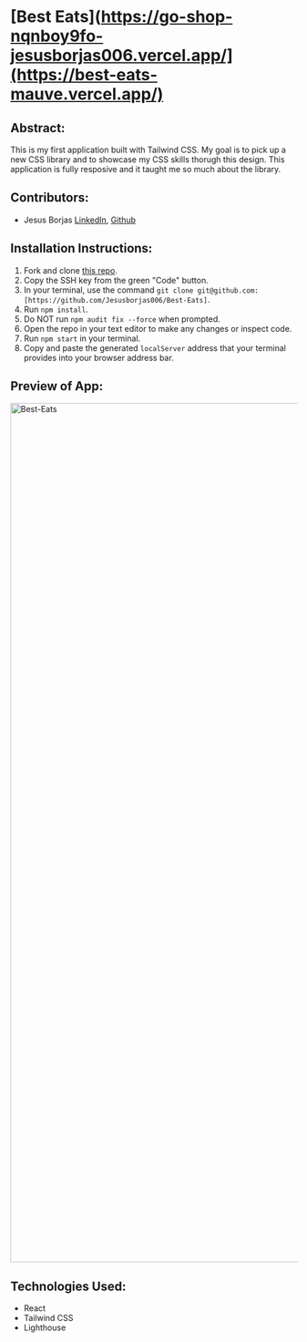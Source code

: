 # [Best Eats](https://go-shop-nqnboy9fo-jesusborjas006.vercel.app/](https://best-eats-mauve.vercel.app/)

## Abstract:
This is my first application built with Tailwind CSS. My goal is to pick up a new CSS library and to showcase my CSS skills thorugh this design. This application is fully resposive and it taught me so much about the library.

## Contributors:
- Jesus Borjas [LinkedIn](https://www.linkedin.com/in/jesus-borjas-6589b920a/), [Github](https://github.com/jesusborjas006)

## Installation Instructions:
1. Fork and clone [this repo](https://github.com/Jesusborjas006/Best-Eats).
1. Copy the SSH key from the green "Code" button.
1. In your terminal, use the command `git clone git@github.com:[https://github.com/Jesusborjas006/Best-Eats]`.
1. Run `npm install`.
1. Do NOT run `npm audit fix --force` when prompted.
1. Open the repo in your text editor to make any changes or inspect code.
1. Run `npm start` in your terminal.
1. Copy and paste the generated `localServer` address that your terminal provides into your browser address bar.

## Preview of App:
<img width="1508" alt="Best-Eats" src="https://github.com/Jesusborjas006/Best-Eats/assets/111095858/b2e922c0-0495-4fc2-a64d-4ba668f0f79c">

## Technologies Used: 
  - React
  - Tailwind CSS
  - Lighthouse
